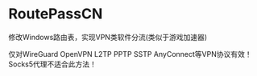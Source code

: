 # RoutePassCN

修改Windows路由表，实现VPN类软件分流(类似于游戏加速器)

仅对WireGuard OpenVPN L2TP PPTP SSTP AnyConnect等VPN协议有效！Socks5代理不适合此方法！
